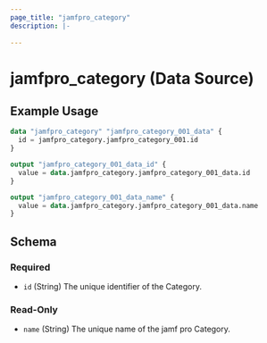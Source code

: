 ```yaml
---
page_title: "jamfpro_category"
description: |-
  
---
```


# jamfpro_category (Data Source)


## Example Usage
```terraform
data "jamfpro_category" "jamfpro_category_001_data" {
  id = jamfpro_category.jamfpro_category_001.id
}

output "jamfpro_category_001_data_id" {
  value = data.jamfpro_category.jamfpro_category_001_data.id
}

output "jamfpro_category_001_data_name" {
  value = data.jamfpro_category.jamfpro_category_001_data.name
}
```

<!-- schema generated by tfplugindocs -->
## Schema

### Required

- `id` (String) The unique identifier of the Category.

### Read-Only

- `name` (String) The unique name of the jamf pro Category.
